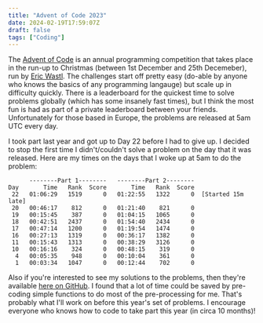 ```yaml
---
title: "Advent of Code 2023"
date: 2024-02-19T17:59:07Z
draft: false
tags: ["Coding"]
---
```


The [Advent of Code](https://adventofcode.com/2023) is an annual programming competition that takes place in the run-up to Christmas (between 1st December and 25th Decemeber), run by [Eric Wastl](http://was.tl/). The challenges start off pretty easy (do-able by anyone who knows the basics of any programming langauge) but scale up in difficulty quickly. There is a leaderboard for the quickest time to solve problems globally (which has some insanely fast times), but I think the most fun is had as part of a private leaderboard between your friends. Unfortunately for those based in Europe, the problems are released at 5am UTC every day.

I took part last year and got up to Day 22 before I had to give up. I decided to stop the first time I didn't/couldn't solve a problem on the day that it was released. Here are my times on the days that I woke up at 5am to do the problem:
````
      --------Part 1--------   --------Part 2--------
Day       Time   Rank  Score       Time   Rank  Score
 22   01:06:29   1519      0   01:22:55   1322      0  [Started 15m late]
 20   00:46:17    812      0   01:21:40    821      0
 19   00:15:45    387      0   01:04:15   1065      0
 18   00:42:51   2437      0   01:54:40   2434      0
 17   00:47:14   1200      0   01:19:54   1474      0
 16   00:27:13   1319      0   00:36:17   1382      0
 11   00:15:43   1313      0   00:38:29   3126      0
 10   00:16:16    324      0   00:48:15    319      0
  4   00:05:35    948      0   00:10:04    361      0
  1   00:03:34   1047      0   00:12:44    702      0
````
Also if you're interested to see my solutions to the problems, then they're available [here on GitHub](https://github.com/IzaacMammadov/AOC-2023). I found that a lot of time could be saved by pre-coding simple functions to do most of the pre-processing for me. That's probably what I'll work on before this year's set of problems. I encourage everyone who knows how to code to take part this year (in circa 10 months)!
